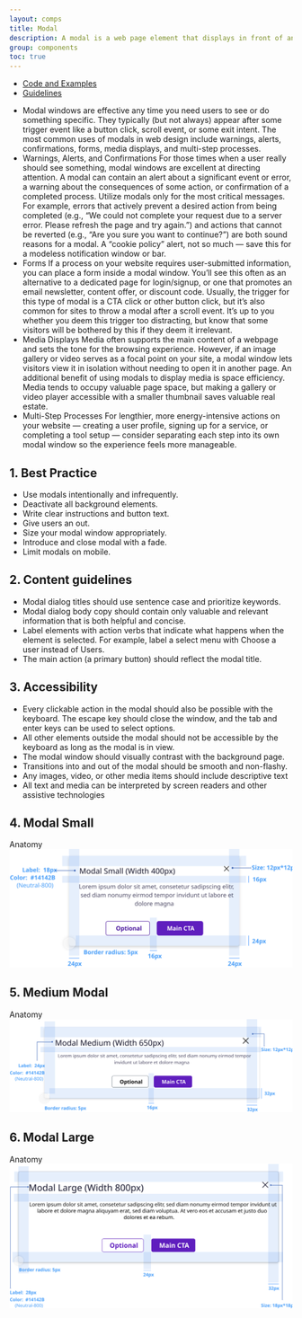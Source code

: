 ```yaml
---
layout: comps
title: Modal
description: A modal is a web page element that displays in front of and deactivates all other page content. To return to the main content, the user must engage with the modal by completing an action or by closing it.
group: components
toc: true
---
```



<ul class="nav nav-tabs mb-3 primary-tab" id="primary-tabs" role="tablist">
  <li class="nav-item" role="presentation" style="margin-bottom:0;">
    <a class="nav-link " href="../modal/">Code and Examples </a>
  </li>
  </li>
  <li class="nav-item" role="presentation" style="margin-bottom:0;">
   <a class="nav-link active" href="../modal-anatomy/">Guidelines  </a>
  </li>
</ul>

<div class="mt-24"></div>

- Modal windows are effective any time you need users to see or do something specific. They typically (but not always) appear after some trigger event like a button click, scroll event, or some exit intent. The most common uses of modals in web design include warnings, alerts, confirmations, forms, media displays, and multi-step processes.
- <span class="sp-title">Warnings, Alerts, and Confirmations</span> For those times when a user really should see something, modal windows are excellent at directing attention. A modal can contain an alert about a significant event or error, a warning about the consequences of some action, or confirmation of a completed process. Utilize modals only for the most critical messages. For example, errors that actively prevent a desired action from being completed (e.g., “We could not complete your request due to a server error. Please refresh the page and try again.”) and actions that cannot be reverted (e.g., “Are you sure you want to continue?”) are both sound reasons for a modal. A “cookie policy” alert, not so much — save this for a modeless notification window or bar.
- <span class="sp-title">Forms</span> If a process on your website requires user-submitted information, you can place a form inside a modal window. You’ll see this often as an alternative to a dedicated page for login/signup, or one that promotes an email newsletter, content offer, or discount code. Usually, the trigger for this type of modal is a CTA click or other button click, but it’s also common for sites to throw a modal after a scroll event. It’s up to you whether you deem this trigger too distracting, but know that some visitors will be bothered by this if they deem it irrelevant.
- <span class="sp-title">Media Displays</span> Media often supports the main content of a webpage and sets the tone for the browsing experience. However, if an image gallery or video serves as a focal point on your site, a modal window lets visitors view it in isolation without needing to open it in another page. An additional benefit of using modals to display media is space efficiency. Media tends to occupy valuable page space, but making a gallery or video player accessible with a smaller thumbnail saves valuable real estate.
- <span class="sp-title">Multi-Step Processes</span> For lengthier, more energy-intensive actions on your website — creating a user profile, signing up for a service, or completing a tool setup — consider separating each step into its own modal window so the experience feels more manageable.


 ## 1. Best Practice
<div class="mt-24"></div>

- Use modals intentionally and infrequently.
- Deactivate all background elements.
- Write clear instructions and button text.
- Give users an out.
- Size your modal window appropriately.
- Introduce and close modal with a fade.
- Limit modals on mobile.

## 2. Content guidelines
<div class="mt-24"></div>

- Modal dialog titles should use sentence case and prioritize keywords.
- Modal dialog body copy should contain only valuable and relevant information that is both helpful and concise.
- Label elements with action verbs that indicate what happens when the element is selected. For example, label a select menu with Choose a user instead of Users.
- The main action (a primary button) should reflect the modal title.


## 3. Accessibility
<div class="mt-24"></div>

- Every clickable action in the modal should also be possible with the keyboard. The escape key should close the window, and the tab and enter keys can be used to select options.
- All other elements outside the modal should not be accessible by the keyboard as long as the modal is in view.
- The modal window should visually contrast with the background page.
- Transitions into and out of the modal should be smooth and non-flashy.
- Any images, video, or other media items should include descriptive text
- All text and media can be interpreted by screen readers and other assistive technologies
  
## 4. Modal Small
<div class="grey-box text-center pl-0">
    <div class="sub-heading">Anatomy</div>
    <img src="/docs/5.2/assets/brand/custom/anatomy-images/modal/modal-s-ana.svg" class="max-w-100 mb-40" alt="" />
 </div>

## 5. Medium Modal
<div class="grey-box text-center pl-0">
    <div class="sub-heading">Anatomy</div>
    <img src="/docs/5.2/assets/brand/custom/anatomy-images/modal/modal-m-ana.svg" class="max-w-100 mb-40" alt="" />
 </div>

## 6. Modal Large 
<div class="grey-box text-center pl-0">
    <div class="sub-heading">Anatomy</div>
    <img src="/docs/5.2/assets/brand/custom/anatomy-images/modal/modal-l-ana.svg" class="max-w-100 mb-40" alt="" />
 </div>



